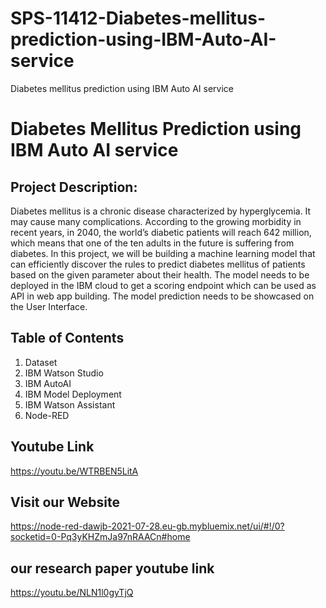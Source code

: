 # SPS-11412-Diabetes-mellitus-prediction-using-IBM-Auto-AI-service
Diabetes mellitus  prediction using IBM Auto AI service

# Diabetes Mellitus Prediction using IBM Auto AI service

## Project Description:

Diabetes mellitus is a chronic disease characterized by hyperglycemia. It may cause many complications. According to the growing morbidity in recent years, in 2040, the world’s diabetic patients will reach 642 million, which means that one of the ten adults in the future is suffering from diabetes.
In this project, we will be building a machine learning model that can efficiently discover the rules to predict diabetes mellitus of patients based on the given parameter about their health. The model needs to be deployed in the IBM cloud to get a scoring endpoint which can be used as API in web app building. The model prediction needs to be showcased on the User Interface.

## Table of Contents

1. Dataset
2. IBM Watson Studio
3. IBM AutoAI
4. IBM Model Deployment
5. IBM Watson Assistant
6. Node-RED

## Youtube Link

https://youtu.be/WTRBEN5LitA

## Visit our Website

https://node-red-dawjb-2021-07-28.eu-gb.mybluemix.net/ui/#!/0?socketid=0-Pq3yKHZmJa97nRAACn#home

## our research paper youtube link

https://youtu.be/NLN1l0gyTjQ
